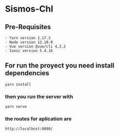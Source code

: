 # Sismos-Chl

## Pre-Requisites
```
- Yarn version 1.17.3
- Node version 12.10.0
- Vue version @vue/cli 4.2.2
- Ionic version 5.4.16
```

## For run the proyect you need install dependencies 
```
yarn install
```

### then you run the server with
```
yarn serve
```

### the routes for aplication are 
```
http://localhost:8080/ 
```
